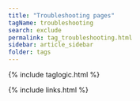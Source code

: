 ```yaml
---
title: "Troubleshooting pages"
tagName: troubleshooting
search: exclude
permalink: tag_troubleshooting.html
sidebar: article_sidebar
folder: tags
---
```

{% include taglogic.html %}

{% include links.html %}
